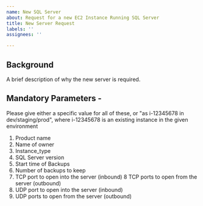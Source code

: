 ```yaml
---
name: New SQL Server
about: Request for a new EC2 Instance Running SQL Server
title: New Server Request
labels: ''
assignees: ''

---
```


## Background
A brief description of why the new server is required.

## Mandatory Parameters - 
Please give either a specific value for all of these, or "as i-12345678 in dev/staging/prod", where i-12345678 is an existing instance in the given environment

1.   Product name
2.  Name of owner 
3.  Instance_type   
4. SQL Server version
5.   Start time of Backups
6. Number of backups to keep
7. TCP port to open into the server (inbound)
8 TCP ports to open from the server (outbound)
9. UDP port to open into the server (inbound)
10. UDP ports to open from the server (outbound)
